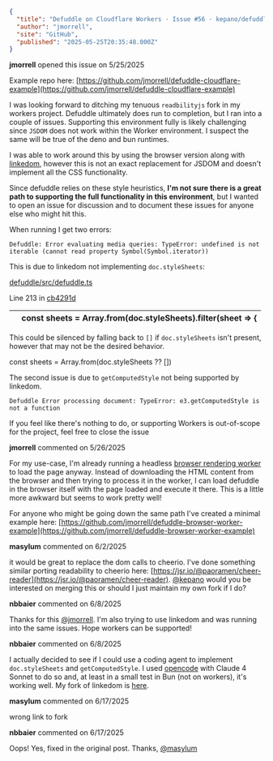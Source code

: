 ```json
{
  "title": "Defuddle on Cloudflare Workers · Issue #56 · kepano/defuddle",
  "author": "jmorrell",
  "site": "GitHub",
  "published": "2025-05-25T20:35:48.000Z"
}
```

**jmorrell** opened this issue on 5/25/2025

Example repo here: [https://github.com/jmorrell/defuddle-cloudflare-example](https://github.com/jmorrell/defuddle-cloudflare-example)

I was looking forward to ditching my tenuous `readbilityjs` fork in my workers project. Defuddle ultimately does run to completion, but I ran into a couple of issues. Supporting this environment fully is likely challenging since `JSDOM` does not work within the Worker environment. I suspect the same will be true of the deno and bun runtimes.

I was able to work around this by using the browser version along with [linkedom](https://github.com/WebReflection/linkedom), however this is not an exact replacement for JSDOM and doesn't implement all the CSS functionality.

Since defuddle relies on these style heuristics, **I'm not sure there is a great path to supporting the full functionality in this environment**, but I wanted to open an issue for discussion and to document these issues for anyone else who might hit this.

When running I get two errors:

```
Defuddle: Error evaluating media queries: TypeError: undefined is not iterable (cannot read property Symbol(Symbol.iterator))
```

This is due to linkedom not implementing `doc.styleSheets`:

[defuddle/src/defuddle.ts](https://github.com/kepano/defuddle/blob/cb4291db0f24cac0d0674d9e35fc0089338da2da/src/defuddle.ts#L213)

Line 213 in [cb4291d](/kepano/defuddle/commit/cb4291db0f24cac0d0674d9e35fc0089338da2da)

|  | const sheets \= Array.from(doc.styleSheets).filter(sheet \=> { |
| --- | --- |

This could be silenced by falling back to `[]` if `doc.styleSheets` isn't present, however that may not be the desired behavior.

const sheets \= Array.from(doc.styleSheets ?? \[\])

The second issue is due to `getComputedStyle` not being supported by linkedom.

```
Defuddle Error processing document: TypeError: e3.getComputedStyle is not a function
```

If you feel like there's nothing to do, or supporting Workers is out-of-scope for the project, feel free to close the issue

**jmorrell** commented on 5/26/2025

For my use-case, I'm already running a headless [browser rendering worker](https://developers.cloudflare.com/browser-rendering/) to load the page anyway. Instead of downloading the HTML content from the browser and then trying to process it in the worker, I can load defuddle in the browser itself with the page loaded and execute it there. This is a little more awkward but seems to work pretty well!

For anyone who might be going down the same path I've created a minimal example here: [https://github.com/jmorrell/defuddle-browser-worker-example](https://github.com/jmorrell/defuddle-browser-worker-example)

**masylum** commented on 6/2/2025

it would be great to replace the dom calls to cheerio. I've done something similar porting readability to cheerio here: [https://jsr.io/@paoramen/cheer-reader](https://jsr.io/@paoramen/cheer-reader). [@kepano](https://github.com/kepano) would you be interested on merging this or should I just maintain my own fork if I do?

**nbbaier** commented on 6/8/2025

Thanks for this [@jmorrell](https://github.com/jmorrell). I'm also trying to use linkedom and was running into the same issues. Hope workers can be supported!

**nbbaier** commented on 6/8/2025

I actually decided to see if I could use a coding agent to implement `doc.styleSheets` and `getComputedStyle`. I used [opencode](https://github.com/sst/opencode) with Claude 4 Sonnet to do so and, at least in a small test in Bun (not on workers), it's working well. My fork of linkedom is [here](https://github.com/nbbaier/linkedom).

**masylum** commented on 6/17/2025

wrong link to fork

**nbbaier** commented on 6/17/2025

Oops! Yes, fixed in the original post. Thanks, [@masylum](https://github.com/masylum)